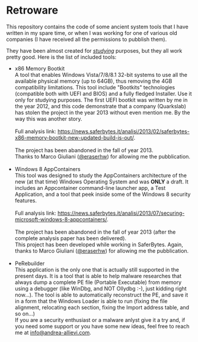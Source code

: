 # Retroware
This repository contains the code of some ancient system tools that I have written in my spare time, or when I was working for one of various old companies (I have received all the permissions to pubblish them).

They have been almost created for <i><u>studying</u></i> purposes, but they all work pretty good.
Here is the list of included tools:
<ul>
  <li>x86 Memory Bootkit<br>
    A tool that enables Windows Vista/7/8/8.1 32-bit systems to use all the available physical memory (up to 64GB), thus removing the 4GB compatibility limitations. This tool include "Bootkits" technologies (compatible both with UEFI and BIOS) and a fully fledged Installer. Use it only for studying purposes. 
    The first UEFI bootkit was written by me in the year 2012, and this code demonstrate that a company (Quarkslab) has stolen the project in the year 2013 without even mention me. By the way this was another story.<br><br>
    Full analysis link: <a href="https://news.saferbytes.it/analisi/2013/02/saferbytes-x86-memory-bootkit-new-updated-build-is-out/">https://news.saferbytes.it/analisi/2013/02/saferbytes-x86-memory-bootkit-new-updated-build-is-out/</a>.<br><br>
    The project has been abandoned in the fall of year 2013.<br>
    Thanks to Marco Giuliani (<a href="https://twitter.com/eraserhw">@eraserhw</a>) for allowing me the pubblication.<br><br>
  </li>
  
  <li>Windows 8 AppContainers<br>
    This tool was designed to study the AppContainers architecture of the new (at that time) Windows Operating System and was <b>ONLY</b> a draft. It includes an Appcontainer command-line launcher app, a Test Application, and a tool that peek inside some of the Windows 8 security features.<br><br>
    Full analysis link: <a href="https://news.saferbytes.it/analisi/2013/07/securing-microsoft-windows-8-appcontainers/">https://news.saferbytes.it/analisi/2013/07/securing-microsoft-windows-8-appcontainers/</a>.<br><br>
    The project has been abandoned in the fall of year 2013 (after the complete analysis paper has been delivered).<br>
    This project has been developed while working in SaferBytes. Again, thanks to Marco Giuliani (<a href="https://twitter.com/eraserhw">@eraserhw</a>) for allowing me the pubblication.<br><br>
  </li>
  
  <li>PeRebuilder<br>
    This application is the only one that is actually still supported in the present days.
    It is a tool that is able to help malware researches that always dump a complete PE file (Portable Executable) from memory using a debugger (like WinDbg, and NOT Ollydbg :-), just kidding right now...). The tool is able to automatically reconstruct the PE, and save it in a form that the Windows Loader is able to run (fixing the file alignment, relocating each section, fixing the Import address table, and so on...)<br>
  If you are a security enthusiast or a malware anlyst give it a try and, if you need some support or you have some new ideas, feel free to reach me at <a href="mailto:info@andrea-allievi.com">info@andrea-allievi.com</a>.
  </li>
</ul>

